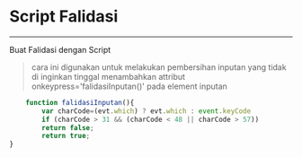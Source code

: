 # Script Falidasi
---
Buat Falidasi dengan Script 
>cara ini digunakan untuk melakukan pembersihan inputan yang tidak di inginkan tinggal menambahkan attribut onkeypress='falidasiInputan()' pada element inputan 
```javascript
    function falidasiInputan(){
        var charCode=(evt.which) ? evt.which : event.keyCode
        if (charCode > 31 && (charCode < 48 || charCode > 57))
        return false;
        return true;
}
```